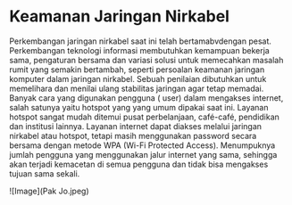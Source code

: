 # Keamanan Jaringan Nirkabel
Perkembangan jaringan nirkabel saat ini telah bertamabvdengan pesat. Perkembangan teknologi informasi membutuhkan kemampuan bekerja sama, pengaturan bersama dan variasi solusi untuk memecahkan masalah rumit yang semakin bertambah, seperti persoalan keamanan jaringan komputer dalam jaringan nirkabel. Sebuah penilaian dibutuhkan untuk memelihara dan menilai ulang stabilitas jaringan agar tetap memadai. Banyak cara yang digunakan pengguna ( user) dalam mengakses internet, salah satunya yaitu hotspot yang yang umum dipakai saat ini. Layanan hotspot sangat mudah ditemui pusat perbelanjaan, café-café, pendidikan dan institusi lainnya. Layanan internet dapat diakses melalui jaringan nirkabel atau hotspot, tetapi masih menggunakan password secara bersama dengan metode WPA (Wi-Fi Protected Access). Menumpuknya jumlah pengguna yang menggunakan jalur internet yang sama, sehingga akan terjadi kemacetan di semua pengguna dan tidak bisa mengakses tujuan sama sekali. 

![Image](Pak Jo.jpeg)
